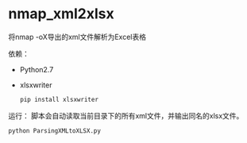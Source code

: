 # nmap_xml2xlsx

将nmap -oX导出的xml文件解析为Excel表格

依赖：

- Python2.7
- xlsxwriter
  
  ```bash
  pip install xlsxwriter
  ```

运行：
脚本会自动读取当前目录下的所有xml文件，并输出同名的xlsx文件。

```shell
python ParsingXMLtoXLSX.py
```
